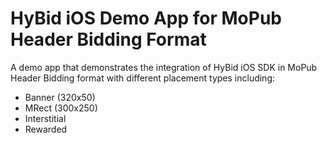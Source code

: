 # HyBid iOS Demo App for MoPub Header Bidding Format
A demo app that demonstrates the integration of HyBid iOS SDK in MoPub Header Bidding format with different placement types including:
* Banner (320x50)
* MRect (300x250)
* Interstitial
* Rewarded

